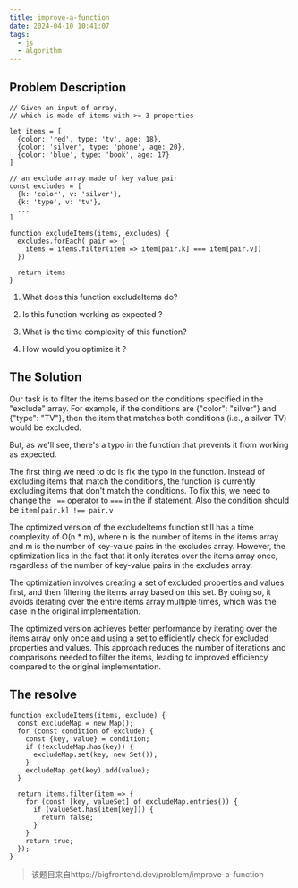 ```yaml
---
title: improve-a-function
date: 2024-04-10 10:41:07
tags:
  - js
  - algorithm
---
```


## Problem Description

```
// Given an input of array,
// which is made of items with >= 3 properties

let items = [
  {color: 'red', type: 'tv', age: 18},
  {color: 'silver', type: 'phone', age: 20},
  {color: 'blue', type: 'book', age: 17}
]

// an exclude array made of key value pair
const excludes = [
  {k: 'color', v: 'silver'},
  {k: 'type', v: 'tv'},
  ...
]

function excludeItems(items, excludes) {
  excludes.forEach( pair => {
    items = items.filter(item => item[pair.k] === item[pair.v])
  })

  return items
}
```

1. What does this function excludeItems do?

2. Is this function working as expected ?

3. What is the time complexity of this function?

4. How would you optimize it ?

## The Solution

Our task is to filter the items based on the conditions specified in the
"exclude" array. For example, if the conditions are {"color": "silver"} and
{"type": "TV"}, then the item that matches both conditions (i.e., a silver TV)
would be excluded.

But, as we'll see, there's a typo in the function that prevents it from working
as expected.

The first thing we need to do is fix the typo in the function. Instead of
excluding items that match the conditions, the function is currently excluding
items that don't match the conditions. To fix this, we need to change the `!==`
operator to `===` in the if statement. Also the condition should be
`item[pair.k] !== pair.v`

The optimized version of the excludeItems function still has a time complexity
of O(n \* m), where n is the number of items in the items array and m is the
number of key-value pairs in the excludes array. However, the optimization lies
in the fact that it only iterates over the items array once, regardless of the
number of key-value pairs in the excludes array.

The optimization involves creating a set of excluded properties and values
first, and then filtering the items array based on this set. By doing so, it
avoids iterating over the entire items array multiple times, which was the case
in the original implementation.

The optimized version achieves better performance by iterating over the items
array only once and using a set to efficiently check for excluded properties and
values. This approach reduces the number of iterations and comparisons needed to
filter the items, leading to improved efficiency compared to the original
implementation.

## The resolve

```
function excludeItems(items, exclude) {
  const excludeMap = new Map();
  for (const condition of exclude) {
    const {key, value} = condition;
    if (!excludeMap.has(key)) {
      excludeMap.set(key, new Set());
    }
    excludeMap.get(key).add(value);
  }

  return items.filter(item => {
    for (const [key, valueSet] of excludeMap.entries()) {
      if (valueSet.has(item[key])) {
        return false;
      }
    }
    return true;
  });
}
```

> 该题目来自https://bigfrontend.dev/problem/improve-a-function
